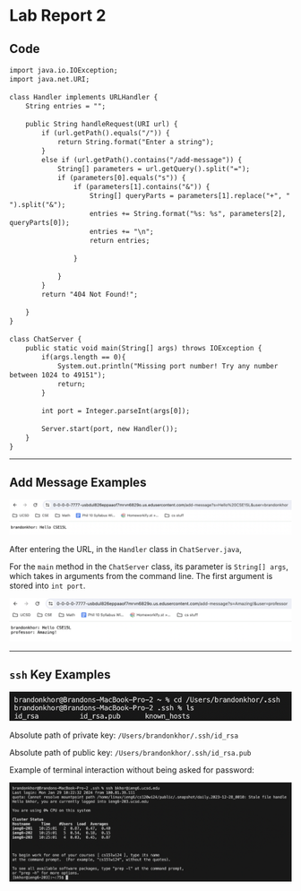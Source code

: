 # Lab Report 2

## Code

```
import java.io.IOException;
import java.net.URI;

class Handler implements URLHandler {
    String entries = "";

    public String handleRequest(URI url) {
        if (url.getPath().equals("/")) {
            return String.format("Enter a string");
        }
        else if (url.getPath().contains("/add-message")) {
            String[] parameters = url.getQuery().split("=");
            if (parameters[0].equals("s")) {
                if (parameters[1].contains("&")) {
                    String[] queryParts = parameters[1].replace("+", " ").split("&");
                    entries += String.format("%s: %s", parameters[2], queryParts[0]);
                    entries += "\n";
                    return entries;

                }
                
            }
        }
        return "404 Not Found!";
        
    }
}

class ChatServer {
    public static void main(String[] args) throws IOException {
        if(args.length == 0){
            System.out.println("Missing port number! Try any number between 1024 to 49151");
            return;
        }

        int port = Integer.parseInt(args[0]);

        Server.start(port, new Handler());
    }
}
```

--- 

## Add Message Examples

![Image](photo1.png)

After entering the URL, in the `Handler` class in `ChatServer.java`, 

For the `main` method in the `ChatServer` class, its parameter is `String[] args`, which takes in arguments from the command line. The first argument is stored into `int port`. 


![Image](photo2.png)

---

## `ssh` Key Examples

![Image](ls.png)

Absolute path of private key: `/Users/brandonkhor/.ssh/id_rsa`

Absolute path of public key: `/Users/brandonkhor/.ssh/id_rsa.pub`

Example of terminal interaction without being asked for password:

![Image](nopword.png)





